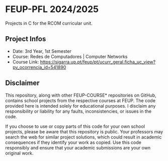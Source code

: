# FEUP-PFL 2024/2025
Projects in C for the RCOM curricular unit.
## Project Infos
- Date: 3rd Year, 1st Semester
- Course: Redes de Computadores | Computer Networks
- Course Link: https://sigarra.up.pt/feup/pt/ucurr_geral.ficha_uc_view?pv_ocorrencia_id=541890
## Disclaimer
This repository, along with other FEUP-COURSE* repositories on GitHub, contains school projects from the respective courses at FEUP. The code provided here is intended solely for educational purposes. I disclaim any responsibility or liability for any faults, inconsistencies, or issues in the code.

If you choose to use or copy parts of this code for your own school projects, please be aware that this repository is public. Your professors may search the web for similar project solutions, which could result in academic consequences if they identify your work as copied. Use this code responsibly and ensure that your academic submissions are your own original work.
